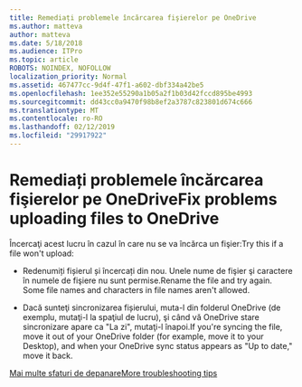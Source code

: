 ```yaml
---
title: Remediați problemele încărcarea fişierelor pe OneDrive
ms.author: matteva
author: matteva
ms.date: 5/18/2018
ms.audience: ITPro
ms.topic: article
ROBOTS: NOINDEX, NOFOLLOW
localization_priority: Normal
ms.assetid: 467477cc-9d4f-47f1-a602-dbf334a42be5
ms.openlocfilehash: 1ee352e55290a1b05a2f1b03d42fccd895be4993
ms.sourcegitcommit: dd43cc0a9470f98b8ef2a3787c823801d674c666
ms.translationtype: MT
ms.contentlocale: ro-RO
ms.lasthandoff: 02/12/2019
ms.locfileid: "29917922"
---
```

# <a name="fix-problems-uploading-files-to-onedrive"></a><span data-ttu-id="19920-102">Remediați problemele încărcarea fişierelor pe OneDrive</span><span class="sxs-lookup"><span data-stu-id="19920-102">Fix problems uploading files to OneDrive</span></span>

<span data-ttu-id="19920-103">Încercaţi acest lucru în cazul în care nu se va încărca un fişier:</span><span class="sxs-lookup"><span data-stu-id="19920-103">Try this if a file won't upload:</span></span>
  
- <span data-ttu-id="19920-p101">Redenumiți fișierul și încercați din nou. Unele nume de fişier şi caractere în numele de fişiere nu sunt permise.</span><span class="sxs-lookup"><span data-stu-id="19920-p101">Rename the file and try again. Some file names and characters in file names aren't allowed.</span></span> 
    
- <span data-ttu-id="19920-106">Dacă sunteţi sincronizarea fișierului, muta-l din folderul OneDrive (de exemplu, mutaţi-l la spaţiul de lucru), şi când vă OneDrive stare sincronizare apare ca "La zi", mutaţi-l înapoi.</span><span class="sxs-lookup"><span data-stu-id="19920-106">If you're syncing the file, move it out of your OneDrive folder (for example, move it to your Desktop), and when your OneDrive sync status appears as "Up to date," move it back.</span></span> 
    
[<span data-ttu-id="19920-107">Mai multe sfaturi de depanare</span><span class="sxs-lookup"><span data-stu-id="19920-107">More troubleshooting tips</span></span>](https://go.microsoft.com/fwlink/?linkid=873155)
  

